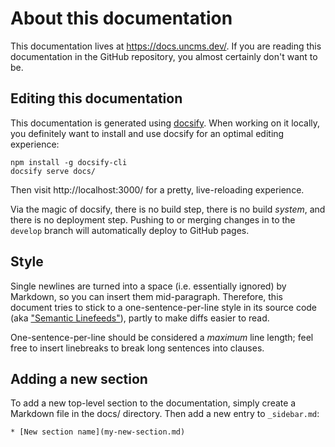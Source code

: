 # About this documentation

This documentation lives at https://docs.uncms.dev/.
If you are reading this documentation in the GitHub repository, you almost certainly don't want to be.

## Editing this documentation

This documentation is generated using [docsify](https://docsify.js.org/).
When working on it locally, you definitely want to install and use docsify for an optimal editing experience:

```
npm install -g docsify-cli
docsify serve docs/
```

Then visit http://localhost:3000/ for a pretty, live-reloading experience.

Via the magic of docsify, there is no build step, there is no build _system_, and there is no deployment step.
Pushing to or merging changes in to the `develop` branch will automatically deploy to GitHub pages.

## Style

Single newlines are turned into a space (i.e. essentially ignored) by Markdown, so you can insert them mid-paragraph. Therefore, this document tries to stick to a one-sentence-per-line style in its source code (aka ["Semantic Linefeeds"](https://rhodesmill.org/brandon/2012/one-sentence-per-line/)),
partly to make diffs easier to read.

One-sentence-per-line should be considered a _maximum_ line length;
feel free to insert linebreaks to break long sentences into clauses.

## Adding a new section

To add a new top-level section to the documentation, simply create a Markdown file in the docs/ directory.
Then add a new entry to `_sidebar.md`:

```
* [New section name](my-new-section.md)
```
